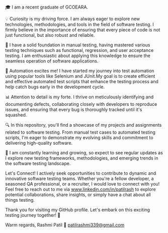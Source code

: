 🎓 I am a recent graduate of GCOEARA.

💡 Curiosity is my driving force. I am always eager to explore new technologies, methodologies, and tools in the field of software testing. I firmly believe in the importance of ensuring that every piece of code is not just functional, but also robust and reliable.

🧪 I have a solid foundation in manual testing, having mastered various testing techniques such as functional, regression, and user acceptance testing. I am enthusiastic about applying this knowledge to ensure the seamless operation of software applications.

🤖 Automation excites me! I have started my journey into test automation using popular tools like Selenium and JUnit.My goal is to create efficient and effective automated test scripts that enhance the testing process and help catch bugs early in the development cycle.

📊 Attention to detail is my forte. I thrive on meticulously identifying and documenting defects, collaborating closely with developers to reproduce issues, and ensuring that every bug is thoroughly tracked until it's squashed.

🔍 In this repository, you'll find a showcase of my projects and assignments related to software testing. From manual test cases to automated testing scripts, I'm eager to demonstrate my evolving skills and commitment to delivering high-quality software.

🌱 I am constantly learning and growing, so expect to see regular updates as I explore new testing frameworks, methodologies, and emerging trends in the software testing landscape.

Let's Connect!
I actively seek opportunities to contribute to dynamic and innovative software testing teams. 
Whether you're a fellow developer, a seasoned QA professional, or a recruiter, I would love to connect with you! 
Feel free to reach out to me via www.linkedin.com/in/patilrash to explore potential collaborations, share insights, or simply have a chat about all things testing.

Thank you for visiting my GitHub profile. Let's embark on this exciting testing journey together! 🚀
                            
Warm regards,
Rashmi Patil
📧 patilrashmi339@gmail.com

<!---
prashmi24/prashmi24 is a ✨ special ✨ repository because its `README.md` (this file) appears on your GitHub profile.
You can click the Preview link to take a look at your changes.
--->
